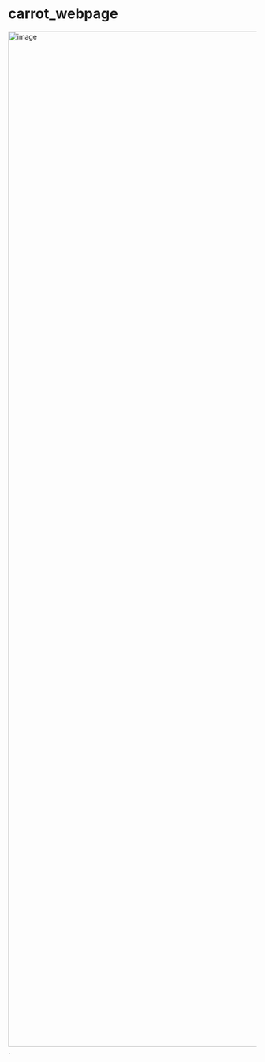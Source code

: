 # carrot_webpage

<img width="2056" alt="image" src="https://github.com/user-attachments/assets/5079b7da-308a-4bdd-94a7-b01d14b88235">.
